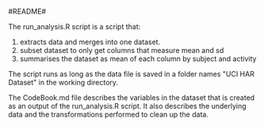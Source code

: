 #README#

The run_analysis.R script is a script that:

1. extracts data and merges into one dataset.
2. subset dataset to only get columns that measure mean and sd
3. summarises the dataset as mean of each column by subject and activity

The script runs as long as the data file is saved in a folder names "UCI HAR Dataset" in the working directory.

The CodeBook.md file describes the variables in the dataset that is created as an output of the run_analysis.R script. It also describes the underlying data and the transformations performed to clean up the data.